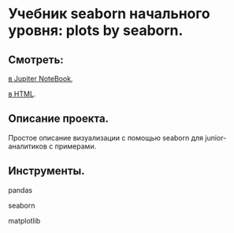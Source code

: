 # Учебник seaborn начального уровня: plots by seaborn.


## Смотреть:
[в Jupiter NoteBook](),

[в HTML]().

## Описание проекта.
Простое описание визуализации с помощью seaborn для junior-аналитиков с примерами.

## Инструменты.
pandas

seaborn

matplotlib
